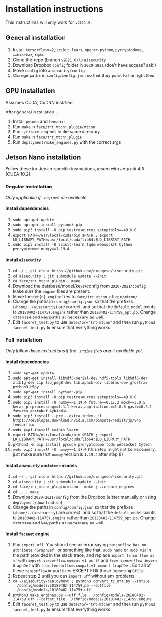 # Installation instructions
This instructions will only work for `v2021.0`.

## General installation
1. Install `tensorflow>=2`, `scikit-learn`, `opencv-python`, `pycryptodome`, `websocket`, `tqdm`
2. Clone this repo (branch `v2021.0`) to `aisecurity`
3. Download Dropbox `config` folder in `2020-2021` (don't have access? ask!)
4. Move `config` into `aisecurity/config`
5. Change paths in `config/config.json` so that they point to the right files

## GPU installation
Assumes CUDA, CuDNN installed.

After general installation...
1. Install `pycuda` and `tensorrt`
2. Run `make` in `face/trt_mtcnn_plugin/mtcnn`
3. Run `./create_engines` in the same directory
4. Run `make` in `face/trt_mtcnn_plugin`
5. Run `deployment/make_engines.py` with the correct args

## Jetson Nano installation
Follow these for Jetson-specific instructions, tested with Jetpack 4.5 (CUDA 10.2).

### Regular installation
*Only applicable if `.engine`s are available.*

#### Install dependencies
1. `sudo apt-get update`
2. `sudo apt-get install python3-pip`
3. `sudo pip3 install -U pip testresources setuptools==49.6.0`
4. `export PATH=/usr/local/cuda/bin:$PATH ; export LD_LIBRARY_PATH=/usr/local/cuda/lib64:$LD_LIBRARY_PATH`
5. `sudo pip3 install -U scikit-learn tqdm websocket Cython pycryptodome numpy==1.19.4`

#### Install `aisecurity`
1. `cd ~/ ; git clone https://github.com/orangese/aisecurity.git`
2. `cd aisecurity ; git submodule update --init`
3. `cd face/trt_mtcnn_plugin ; make`
4. Download the database/model/keys/config from `2020-2021/config`. Make sure the `engine` files are present.
5. Move the `det{n}.engine` files to `face/trt_mtcnn_plugin/mtcnn/`.
6. Change the paths in `config/config.json` so that the prefixes (`/home/../aisecurity`) are correct, and so that the `default_model` points to `20180402-114759.engine` rather than `20180402-114759_opt.pb`. Change database and key paths as necessary as well.
7. Edit `facenet_test.py` to use `detector="trt-mtcnn"` and then run `python3 facenet_test.py` to ensure that everything works.

### Full installation
*Only follow these instructions if the `.engine` files aren't available yet.*

#### Install dependencies
1. `sudo apt-get update`
2. `sudo apt-get install libhdf5-serial-dev hdf5-tools libhdf5-dev zlib1g-dev zip libjpeg8-dev liblapack-dev libblas-dev gfortran python3-h5py`
3. `sudo apt-get install python3-pip`
4. `sudo pip3 install -U pip testresources setuptools==49.6.0`
5. `sudo pip3 install -U numpy==1.19.4 future==0.18.2 mock==3.0.5 keras_preprocessing==1.1.1 keras_applications==1.0.8 gast==0.2.2 futures protobuf pybind11`
6. `sudo pip3 install --pre --extra-index-url https://developer.download.nvidia.com/compute/redist/jp/v45 tensorflow`
7. `sudo pip3 install scikit-learn`
8. `export PATH=/usr/local/cuda/bin:$PATH ; export LD_LIBRARY_PATH=/usr/local/cuda/lib64:$LD_LIBRARY_PATH`
9. `python3 -m pip install pycuda pycryptodome tqdm websocket Cython`
10. `sudo pip3 install -U numpy==1.19.4` (this step might not be necessary, just make sure that `numpy` version is `1.19.4` after step 8)

#### Install aisecurity and `mtcnn` models
1. `cd ~/ ; git clone https://github.com/orangese/aisecurity.git`
2. `cd aisecurity ; git submodule update --init`
3. `cd face/trt_mtcnn_plugin/mtcnn ; make ; ./create_engines`
4. `cd .. ; make`
5. Download `2020-2021/config` from the Dropbox (either manually or using `deployment/download.sh`)
6. Change the paths in `config/config.json` so that the prefixes (`/home/../aisecurity`) are correct, and so that the `default_model` points to `20180402-114759.engine` rather than `20180402-114759_opt.pb`. Change database and key paths as necessary as well.

#### Install `facenet` engine
1. Run `import uff`. You should see an error saying `tensorflow has no attribute 'GraphDef'` or something like that. `sudo nano` or `sudo vim` in the path provided in the stack trace, and replace `import tensorflow as tf` with `import tensorflow.compat.v1 as tf` and `from tensorflow import GraphDef` with `from tensorflow.compat.v1 import GraphDef`. Edit all of these `tensorflow` import lines EXCEPT FOR those `import`ing `Gfile`.
2. Repeat step 2 until you can `import uff` without any problems.
3. `cd ~/aisecurity/deployment ; python3 convert_to_uff.py --infile ../config/models/20180402-114759.pb --outfile ../config/models/20180402-114759.uff`
4. `python3 make_engines.py --uff_file ../config/models/20180402-114759.uff --target_file ../config/models/20180402-114759.engine`
5. Edit `facenet_test.py` to use `detector="trt-mtcnn"` and then run `python3 facenet_test.py` to ensure that everything works.
